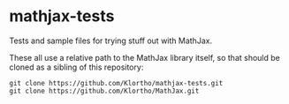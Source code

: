 mathjax-tests
=============

Tests and sample files for trying stuff out with MathJax.

These all use a relative path to the MathJax library itself, so that should be cloned
as a sibling of this repository:

```
git clone https://github.com/Klortho/mathjax-tests.git
git clone https://github.com/Klortho/MathJax.git
```

